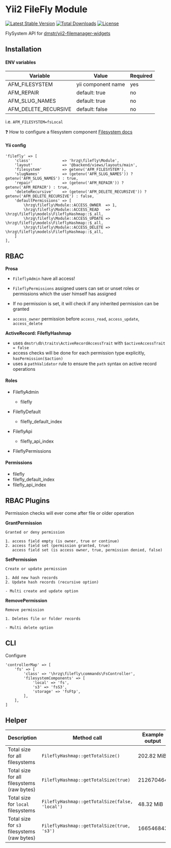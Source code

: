 Yii2 FileFly Module
=======

[![Latest Stable Version](https://poser.pugx.org/dmstr/yii2-filefly-module/v/stable.svg)](https://packagist.org/packages/dmstr/yii2-filefly-module) 
[![Total Downloads](https://poser.pugx.org/dmstr/yii2-filefly-module/downloads.svg)](https://packagist.org/packages/dmstr/yii2-filefly-module)
[![License](https://poser.pugx.org/dmstr/yii2-filefly-module/license.svg)](https://packagist.org/packages/dmstr/yii2-filefly-module)

FlySystem API for [dmstr/yii2-filemanager-widgets](https://github.com/dmstr/yii2-filemanager-widgets)

Installation
------------

#### ENV variables

Variable | Value | Required
------------- | ------------- | -------------
AFM_FILESYSTEM | yii component name | yes
AFM_REPAIR | default: true | no
AFM_SLUG_NAMES | default: true | no
AFM_DELETE_RECURSIVE | default: false | no

i.e. `AFM_FILESYSTEM=fsLocal`

:question: How to configure a filesystem component [Filesystem docs](https://github.com/creocoder/yii2-flysystem/blob/master/README.md)

#### Yii config

```
'filefly' => [
    'class'              => 'hrzg\filefly\Module',
    'layout'             => '@backend/views/layouts/main',
    'filesystem'         => getenv('AFM_FILESYSTEM'),
    'slugNames'			 => (getenv('AFM_SLUG_NAMES')) ? getenv('AFM_SLUG_NAMES') : true,
    'repair'             => (getenv('AFM_REPAIR')) ? getenv('AFM_REPAIR') : true,
    'deleteRecursive'    => (getenv('AFM_DELETE_RECURSIVE')) ? getenv('AFM_DELETE_RECURSIVE') : false,
    'defaultPermissions' => [
        \hrzg\filefly\Module::ACCESS_OWNER  => 1,
        \hrzg\filefly\Module::ACCESS_READ   => \hrzg\filefly\models\FileflyHashmap::$_all,
        \hrzg\filefly\Module::ACCESS_UPDATE => \hrzg\filefly\models\FileflyHashmap::$_all,
        \hrzg\filefly\Module::ACCESS_DELETE => \hrzg\filefly\models\FileflyHashmap::$_all,
    ]
],
```

## RBAC

**Prosa**
- `FileflyAdmin` have all access!
- `FileflyPermissions` assigned users can set or unset roles or permissions which the user himself has assigned

- If no permission is set, it will check if any inherited permission can be granted
- `access_owner` permission before `access_read`, `access_update`, `access_delete`

**ActiveRecord: FileflyHashmap**
- uses `dmstr\db\traits\ActiveRecordAccessTrait` with `$activeAccessTrait = false`
- access checks will be done for each permission type explicitly, `hasPermission($action)`
- uses a `pathValidator` rule to ensure the `path` syntax on active record operations

#### Roles

- FileflyAdmin
	- filefly
	
- FileflyDefault
	- filefly_default_index
	
- FileflyApi
	- filefly_api_index
	
- FileflyPermissions
	
#### Permissions

- filefly
- filefly_default_index
- filefly_api_index

## RBAC Plugins

Permission checks will ever come after file or older operation

**GrantPermission**
```
Granted or deny permission 

1. access field empty (is owner, true or continue)
2. access field set (permission granted, true)
   access field set (is access owner, true, permission denied, false)
```

**SetPermission**
```
Create or update permission

1. Add new hash records
2. Update hash records (recursive option)

- Multi create and update option
```

**RemovePermission**
```
Remove permission

1. Deletes file or folder records

- Multi delete option
```

## CLI

Configure

    'controllerMap' => [
        'fs' => [
            'class' => '\hrzg\filefly\commands\FsController',
            'filesystemComponents' => [
                'local' => 'fs',
                's3' => 'fsS3',
                'storage' => 'fsFtp',
            ],
        ],
    ]
    
## Helper

Description | Method call | Example output 
--- | --- | ---
Total size for all filesystems | `FileflyHashmap::getTotalSize()` | 202.82 MiB 
Total size for all filesystems (raw bytes) | `FileflyHashmap::getTotalSize(true)` | 212670464
Total size for `local` filesystems | `FileflyHashmap::getTotalSize(false, 'local')` | 48.32 MiB 
Total size for `s3` filesystems (raw bytes) | `FileflyHashmap::getTotalSize(true, 's3')` | 166546843
